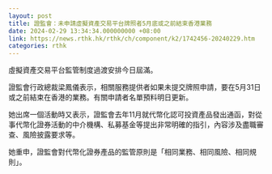 ```yaml
---
layout: post
title: 證監會：未申請虛擬資產交易平台牌照者5月底或之前結束香港業務
date: 2024-02-29 13:34:34.000000000 +08:00
link: https://news.rthk.hk/rthk/ch/component/k2/1742456-20240229.htm
categories: rthk
---
```


虛擬資產交易平台監管制度過渡安排今日屆滿。

證監會行政總裁梁鳳儀表示，相關服務提供者如果未提交牌照申請，要在5月31日或之前結束在香港的業務。有關申請者名單預料明日更新。

她出席一個活動時又表示，證監會去年11月就代幣化認可投資產品發出通函，對從事代幣化證券活動的中介機構、私募基金等提出非常明確的指引，內容涉及盡職審查、風險披露要求等。

她重申，證監會對代幣化證券產品的監管原則是「相同業務、相同風險、相同規則」。
